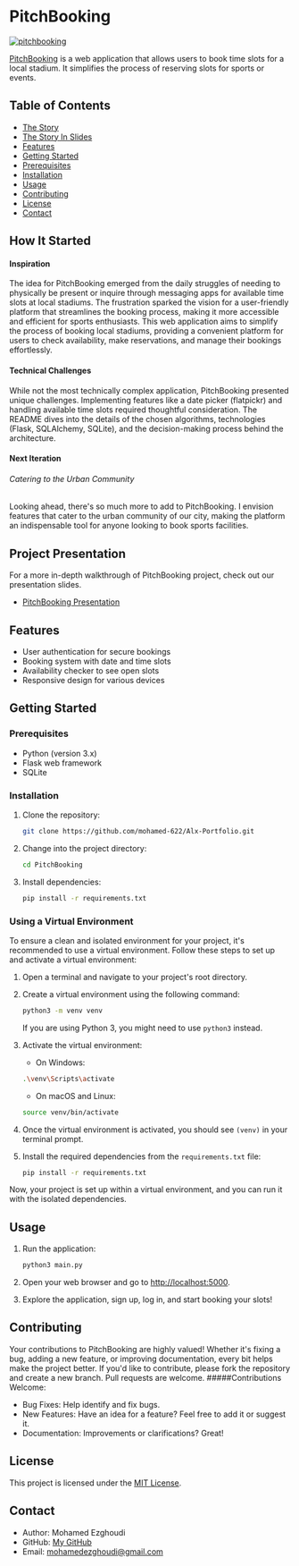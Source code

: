 # PitchBooking

<a href="https://pitchbooking.globalmohamed.tech">
    <img src="https://imgur.com/a/dbn70v1" alt="pitchbooking" title="Landing">
</a>

[PitchBooking](https://pitchbooking.globalmohamed.tech) is a web application that allows users to book time slots for a local stadium. It simplifies the process of reserving slots for sports or events.

## Table of Contents
- [The Story](#how-it-started)
- [The Story In Slides](#project-presentation)
- [Features](#features)
- [Getting Started](#getting-started)
- [Prerequisites](#prerequisites)
- [Installation](#installation)
- [Usage](#usage)
- [Contributing](#contributing)
- [License](#license)
- [Contact](#contact)

## How It Started
#### Inspiration

The idea for PitchBooking emerged from the daily struggles of needing to physically be present or inquire through messaging apps for available time slots at local stadiums. The frustration sparked the vision for a user-friendly platform that streamlines the booking process, making it more accessible and efficient for sports enthusiasts.
This web application aims to simplify the process of booking local stadiums, providing a convenient platform for users to check availability, make reservations, and manage their bookings effortlessly.

#### Technical Challenges

While not the most technically complex application, PitchBooking presented unique challenges. Implementing features like a date picker (flatpickr) and handling available time slots required thoughtful consideration. The README dives into the details of the chosen algorithms, technologies (Flask, SQLAlchemy, SQLite), and the decision-making process behind the architecture.

#### Next Iteration

###### Catering to the Urban Community
Looking ahead, there's so much more to add to PitchBooking. I envision features that cater to the urban community of our city, making the platform an indispensable tool for anyone looking to book sports facilities.


## Project Presentation

For a more in-depth walkthrough of PitchBooking project, check out our presentation slides.

- [PitchBooking Presentation](https://docs.google.com/presentation/d/1Ha-_6ky-etrXSaXxd1cyQOcZsSF6AURCxhPzyFQvQwM/edit?usp=sharing)

## Features

- User authentication for secure bookings
- Booking system with date and time slots
- Availability checker to see open slots
- Responsive design for various devices

## Getting Started

### Prerequisites

- Python (version 3.x)
- Flask web framework
- SQLite

### Installation

1. Clone the repository:

   ```bash
   git clone https://github.com/mohamed-622/Alx-Portfolio.git
   ```

2. Change into the project directory:

   ```bash
   cd PitchBooking
   ```

3. Install dependencies:

   ```bash
   pip install -r requirements.txt
   ```


### Using a Virtual Environment

To ensure a clean and isolated environment for your project, it's recommended to use a virtual environment. Follow these steps to set up and activate a virtual environment:

1. Open a terminal and navigate to your project's root directory.

2. Create a virtual environment using the following command:

    ```bash
    python3 -m venv venv
    ```

    If you are using Python 3, you might need to use `python3` instead.

3. Activate the virtual environment:

    - On Windows:

    ```bash
    .\venv\Scripts\activate
    ```

    - On macOS and Linux:

    ```bash
    source venv/bin/activate
    ```

4. Once the virtual environment is activated, you should see `(venv)` in your terminal prompt.

5. Install the required dependencies from the `requirements.txt` file:

    ```bash
    pip install -r requirements.txt
    ```

Now, your project is set up within a virtual environment, and you can run it with the isolated dependencies.



## Usage

1. Run the application:

   ```bash
   python3 main.py
   ```

2. Open your web browser and go to [http://localhost:5000](http://localhost:5000).

3. Explore the application, sign up, log in, and start booking your slots!

## Contributing

Your contributions to PitchBooking are highly valued! Whether it's fixing a bug, adding a new feature, or improving documentation, every bit helps make the project better.
If you'd like to contribute, please fork the repository and create a new branch. Pull requests are welcome.
#####Contributions Welcome:
- Bug Fixes: Help identify and fix bugs.
- New Features: Have an idea for a feature? Feel free to add it or suggest it.
- Documentation: Improvements or clarifications? Great!

## License

This project is licensed under the [MIT License](LICENSE).

## Contact

- Author: Mohamed Ezghoudi
- GitHub: [My GitHub](https://github.com/mohamed-622)
- Email: mohamedezghoudi@gmail.com

